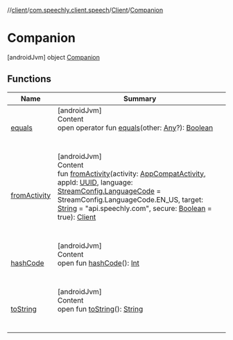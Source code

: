 //[client](../../../index.md)/[com.speechly.client.speech](../../index.md)/[Client](../index.md)/[Companion](index.md)



# Companion  
 [androidJvm] object [Companion](index.md)   


## Functions  
  
|  Name|  Summary| 
|---|---|
| <a name="kotlin/Any/equals/#kotlin.Any?/PointingToDeclaration/"></a>[equals](../../../com.speechly.ui/-speechly-button/index.md#%5Bkotlin%2FAny%2Fequals%2F%23kotlin.Any%3F%2FPointingToDeclaration%2F%5D%2FFunctions%2F-126307046)| <a name="kotlin/Any/equals/#kotlin.Any?/PointingToDeclaration/"></a>[androidJvm]  <br>Content  <br>open operator fun [equals](../../../com.speechly.ui/-speechly-button/index.md#%5Bkotlin%2FAny%2Fequals%2F%23kotlin.Any%3F%2FPointingToDeclaration%2F%5D%2FFunctions%2F-126307046)(other: [Any](https://kotlinlang.org/api/latest/jvm/stdlib/kotlin/-any/index.html)?): [Boolean](https://kotlinlang.org/api/latest/jvm/stdlib/kotlin/-boolean/index.html)  <br><br><br>
| <a name="com.speechly.client.speech/Client.Companion/fromActivity/#androidx.appcompat.app.AppCompatActivity#java.util.UUID#com.speechly.client.slu.StreamConfig.LanguageCode#kotlin.String#kotlin.Boolean/PointingToDeclaration/"></a>[fromActivity](from-activity.md)| <a name="com.speechly.client.speech/Client.Companion/fromActivity/#androidx.appcompat.app.AppCompatActivity#java.util.UUID#com.speechly.client.slu.StreamConfig.LanguageCode#kotlin.String#kotlin.Boolean/PointingToDeclaration/"></a>[androidJvm]  <br>Content  <br>fun [fromActivity](from-activity.md)(activity: [AppCompatActivity](https://developer.android.com/reference/kotlin/androidx/appcompat/app/AppCompatActivity.html), appId: [UUID](https://developer.android.com/reference/kotlin/java/util/UUID.html), language: [StreamConfig.LanguageCode](../../../com.speechly.client.slu/-stream-config/-language-code/index.md) = StreamConfig.LanguageCode.EN_US, target: [String](https://kotlinlang.org/api/latest/jvm/stdlib/kotlin/-string/index.html) = "api.speechly.com", secure: [Boolean](https://kotlinlang.org/api/latest/jvm/stdlib/kotlin/-boolean/index.html) = true): [Client](../index.md)  <br><br><br>
| <a name="kotlin/Any/hashCode/#/PointingToDeclaration/"></a>[hashCode](../../../com.speechly.ui/-speechly-button/index.md#%5Bkotlin%2FAny%2FhashCode%2F%23%2FPointingToDeclaration%2F%5D%2FFunctions%2F-126307046)| <a name="kotlin/Any/hashCode/#/PointingToDeclaration/"></a>[androidJvm]  <br>Content  <br>open fun [hashCode](../../../com.speechly.ui/-speechly-button/index.md#%5Bkotlin%2FAny%2FhashCode%2F%23%2FPointingToDeclaration%2F%5D%2FFunctions%2F-126307046)(): [Int](https://kotlinlang.org/api/latest/jvm/stdlib/kotlin/-int/index.html)  <br><br><br>
| <a name="kotlin/Any/toString/#/PointingToDeclaration/"></a>[toString](index.md#%5Bkotlin%2FAny%2FtoString%2F%23%2FPointingToDeclaration%2F%5D%2FFunctions%2F-126307046)| <a name="kotlin/Any/toString/#/PointingToDeclaration/"></a>[androidJvm]  <br>Content  <br>open fun [toString](index.md#%5Bkotlin%2FAny%2FtoString%2F%23%2FPointingToDeclaration%2F%5D%2FFunctions%2F-126307046)(): [String](https://kotlinlang.org/api/latest/jvm/stdlib/kotlin/-string/index.html)  <br><br><br>

